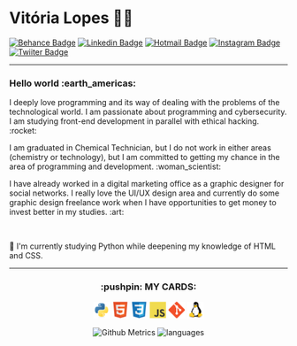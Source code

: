 # Vitória Lopes :woman_technologist:	
[![Behance Badge](https://img.shields.io/badge/-Behance-blue?style=style=flat-square&logo=Linkedin&color=purple&logoColor=white&link=https://www.behance.net/vilopesp)](https://www.behance.net/vilopesp/)
[![Linkedin Badge](https://img.shields.io/badge/-LinkedIn-blue?style=flat-square&logo=Linkedin&color=black&logoColor=white&link=https://www.linkedin.com/in/vilopesp/)](https://www.linkedin.com/in/vilopesp/)
[![Hotmail Badge](https://img.shields.io/badge/-Hotmail-0078D4?style=flat-square&color=purple&logo=microsoft-outlook&logoColor=white&link=mailto:vilopesp@hotmail.com)](mailto:vilopesp@hotmail.com)
[![Instagram Badge](https://img.shields.io/badge/-Instagram_-blue?style=flat-square&color=black&logo=Instagram&logoColor=white&link=https://www.instagram.com/_vilopesp/)](https://www.instagram.com/grioos_/)
[![Twiiter Badge](https://img.shields.io/badge/-Twitter-0078D4?style=flat-square&color=purple&logo=Twitter&logoColor=white&link=https://twitter.com/_vilopesp)](https://twitter.com/_vilopesp)  
<hr>

<h3> Hello world :earth_americas: </h3>
  
<p>I deeply love programming and its way of dealing with the problems of the technological world. I am passionate about programming and cybersecurity. I am studying front-end development in parallel with ethical hacking. :rocket: </p>

<p>I am graduated in Chemical Technician, but I do not work in either areas (chemistry or technology), but I am committed to getting my chance in the area of programming and development. :woman_scientist: </p>

<p>I have already worked in a digital marketing office as a graphic designer for social networks. I really love the UI/UX design area and currently do some graphic design freelance work when I have opportunities to get money to invest better in my studies. :art: </p> <br>
 
:memo: I'm currently studying Python while deepening my knowledge of HTML and CSS.
<hr>

<h3 align="center"> :pushpin: MY CARDS: </h3> 
<p align="center">
<img src=https://raw.githubusercontent.com/devicons/devicon/master/icons/python/python-original.svg alt=python width="30" height="30"/>
<img src=https://raw.githubusercontent.com/devicons/devicon/master/icons/html5/html5-original.svg alt=html5 width="30" height="30"/>
<img src=https://raw.githubusercontent.com/devicons/devicon/master/icons/css3/css3-original.svg alt=css3 width="30" height="30"/>
<img src=https://raw.githubusercontent.com/devicons/devicon/master/icons/javascript/javascript-original.svg alt=javascript width="30" height="30"/>
<img src=https://raw.githubusercontent.com/devicons/devicon/master/icons/git/git-original.svg alt=git width="30" height="30"/>
<img src=https://raw.githubusercontent.com/devicons/devicon/master/icons/linux/linux-original.svg alt=linux width="30" height="30"/>
</p>

<p align="center">
    <img width="550" src="https://metrics.lecoq.io/vilopesp" alt="Github Metrics">
    <img width="450" alt="languages" src="https://github-readme-stats.vercel.app/api/top-langs/?username=vilopesp&layout=compact&theme=tokyonight&langs_count=10">
</p>
 


